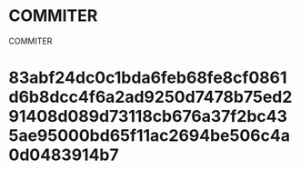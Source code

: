 # COMMITER
COMMITER






# 83abf24dc0c1bda6feb68fe8cf0861d6b8dcc4f6a2ad9250d7478b75ed291408d089d73118cb676a37f2bc435ae95000bd65f11ac2694be506c4a0d0483914b7

